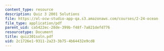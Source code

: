 ```yaml
---
content_type: resource
description: Quiz 3 2001 Solutions
file: https://ol-ocw-studio-app-qa.s3.amazonaws.com/courses/2-24-ocean-wave-interaction-with-ships-and-offshore-energy-systems-13-022-spring-2002/2c1726e193112a233b754b64432e9cd8_quiz301soln.pdf
file_type: application/pdf
parent_uid: ca5422ec-28de-399b-f48f-7a821defd776
resourcetype: Document
title: quiz301soln.pdf
uid: 2c1726e1-9311-2a23-3b75-4b64432e9cd8
---
```

